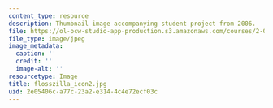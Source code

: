 ```yaml
---
content_type: resource
description: Thumbnail image accompanying student project from 2006.
file: https://ol-ocw-studio-app-production.s3.amazonaws.com/courses/2-00b-toy-product-design-spring-2008/2e05406ca77c23a2e3144c4e72ecf03c_flosszilla_icon2.jpg
file_type: image/jpeg
image_metadata:
  caption: ''
  credit: ''
  image-alt: ''
resourcetype: Image
title: flosszilla_icon2.jpg
uid: 2e05406c-a77c-23a2-e314-4c4e72ecf03c
---
```

